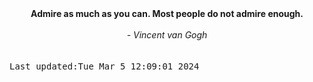 
<div align="center"><b><span>Admire as much as you can. Most people do not admire enough.</span></b><br><br><i> - Vincent van Gogh</i></div>
<br><br><kbd>Last updated:Tue Mar  5 12:09:01 2024</kbd>